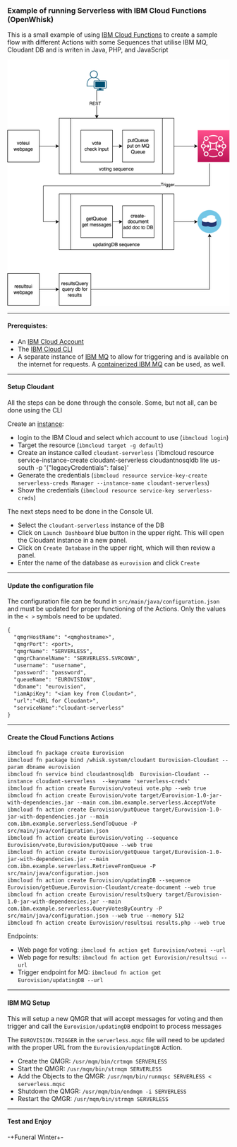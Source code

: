 ### Example of running Serverless with IBM Cloud Functions (OpenWhisk) 


This is a small example of using [IBM Cloud Functions](https://cloud.ibm.com/functions/) to create a sample flow with different Actions with some Sequences that utilise IBM MQ, Cloudant DB and is writen in Java, PHP, and JavaScript 

![Diagram of flow](https://github.com/bpaskin/IBM-Cloud-Functions/blob/main/images/serverless.drawio.png?raw=true)

---

#### Prerequistes:
- An [IBM Cloud Account](https://cloud.ibm.com)
- The [IBM Cloud CLI](https://cloud.ibm.com/docs/cli?topic=cli-getting-started)
- A separate instance of [IBM MQ](https://www.ibm.com/products/mq) to allow for triggering and is available on the internet for requests.  A [containerized IBM MQ](https://hub.docker.com/r/ibmcom/mq/) can be used, as well.

---
#### Setup Cloudant
All the steps can be done through the console.  Some, but not all, can be done using the CLI

Create an [instance](https://cloud.ibm.com/docs/Cloudant?topic=Cloudant-creating-an-ibm-cloudant-instance-on-ibm-cloud-by-using-the-ibm-cloud-cli
):
- login to the IBM Cloud and select which account to use (`ibmcloud login`)
- Target the resource (`ibmcloud target -g default`)
- Create an instance called `cloudant-serverless` (`ibmcloud resource service-instance-create cloudant-serverless cloudantnosqldb lite us-south -p '{"legacyCredentials": false}'
- Generate the credentials (`ibmcloud resource service-key-create serverless-creds Manager --instance-name cloudant-serverless`)
- Show the credentials (`ibmcloud resource service-key serverless-creds`)

The next steps need to be done in the Console UI.
- Select the `cloudant-serverless` instance of the DB
- Click on `Launch Dashboard` blue button in the upper right.  This will open the Cloudant instance in a new panel.
- Click on `Create Database` in the upper right, which will then review a panel.
- Enter the name of the database as `eurovision` and click `Create`

---
#### Update the configuration file
The configuration file can be found in `src/main/java/configuration.json` and must be updated for proper functioning of the Actions.  Only the values in the `< >` symbols need to be updated.

```
{
  "qmgrHostName": "<qmghostname>",
  "qmgrPort": <port>,
  "qmgrName": "SERVERLESS",
  "qmgrChannelName": "SERVERLESS.SVRCONN",
  "username": "username",
  "password": "password",
  "queueName": "EUROVISION",
  "dbname": "eurovision",
  "iamApiKey": "<iam key from Cloudant>",
  "url":"<URL for Cloudant>",
  "serviceName":"cloudant-serverless"
}
```

---
#### Create the Cloud Functions Actions
```
ibmcloud fn package create Eurovision
ibmcloud fn package bind /whisk.system/cloudant Eurovision-Cloudant --param dbname eurovision
ibmcloud fn service bind cloudantnosqldb  Eurovision-Cloudant --instance cloudant-serverless  --keyname 'serverless-creds'
ibmcloud fn action create Eurovision/voteui vote.php --web true
ibmcloud fn action create Eurovision/vote target/Eurovision-1.0-jar-with-dependencies.jar --main com.ibm.example.serverless.AcceptVote
ibmcloud fn action create Eurovision/putQueue target/Eurovision-1.0-jar-with-dependencies.jar --main com.ibm.example.serverless.SendToQueue -P src/main/java/configuration.json
ibmcloud fn action create Eurovision/voting --sequence Eurovision/vote,Eurovision/putQueue --web true
ibmcloud fn action create Eurovision/getQueue target/Eurovision-1.0-jar-with-dependencies.jar --main com.ibm.example.serverless.RetrieveFromQueue -P src/main/java/configuration.json
ibmcloud fn action create Eurovision/updatingDB --sequence Eurovision/getQueue,Eurovision-Cloudant/create-document --web true
ibmcloud fn action create Eurovision/resultsQuery target/Eurovision-1.0-jar-with-dependencies.jar --main com.ibm.example.serverless.QueryVotesByCountry -P src/main/java/configuration.json --web true --memory 512
ibmcloud fn action create Eurovision/resultsui results.php --web true
```

Endpoints:
- Web page for voting: `ibmcloud fn action get Eurovision/voteui --url`
- Web page for results: `ibmcloud fn action get Eurovision/resultsui --url`
- Trigger endpoint for MQ: `ibmcloud fn action get Eurovision/updatingDB --url`

---
#### IBM MQ Setup
This will setup a new QMGR that will accept messages for voting and then trigger and call the `Eurovision/updatingDB` endpoint to process messages

The `EUROVISION.TRIGGER` in the `serverless.mqsc` file will need to be updated with the proper URL from the `Eurovision/updatingDB` Action.

- Create the QMGR: `/usr/mqm/bin/crtmqm SERVERLESS`
- Start the QMGR: `/usr/mqm/bin/strmqm SERVERLESS`
- Add the Objects to the QMGR: `/usr/mqm/bin/runmqsc SERVERLESS < serverless.mqsc`
- Shutdown the QMGR: `/usr/mqm/bin/endmqm -i SERVERLESS`
- Restart the QMGR: `/usr/mqm/bin/strmqm SERVERLESS`

---
#### Test and Enjoy

-+Funeral Winter+-
